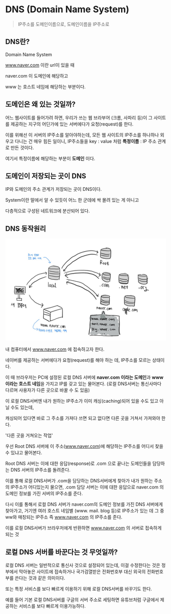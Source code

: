 # DNS (Domain Name System)

> IP주소를 도메인이름으로, 도메인이름을 IP주소로



## DNS란?

Domain Name System

www.naver.com 이란 url이 있을 때

naver.com 이 도메인에 해당하고

www 는 호스트 네임에 해당하는 부분이다.



## 도메인은 왜 있는 것일까?

어느 웹사이트를 들어가려 하면, 우리가 쓰는 웹 브라부어 (크롬, 사파리 등)이 그 사이트를 제공하는 지구의 어딘가에 있는 서버에다가 요청(request)를 한다.

이를 위해선 이 서버의 IP주소를 알아야하는데, 모든 웹 사이트의 IP주소를 하나하나 외우고 다니는 건 매우 힘든 일이니, IP주소들을 key : value 처럼 **특정이름** : IP 주소 관계로 만든 것이다.

여기서 특정이름에 해당하는 부분이 **도메인** 이다.



## 도메인이 저장되는 곳이 DNS

IP와 도메인의 주소 관계가 저장되는 곳이 DNS이다.

System이란 말에서 알 수 있듯이 어느 한 군데에 싹 몰려 있는 게 아니고

다층적으로 구성된 네트워크에 분산되어 있다.



## DNS 동작원리

![img](md-images/img-16429204612551.png)



내 컴퓨터에서 www.naver.com 에 접속하고자 한다.

네이버를 제공하는 서버에다가 요청(request)를 해야 하는 데, IP주소를 모르는 상태이다.

이 때 브라우저는 PC에 설정된 로컬 DNS 서버에 **naver.com 이라는 도메인**과  **www 이라는 호스트 네임**을 가지고 IP를 갖고 있는 물어본다. (로컬 DNS서버는 통신사마다 다르며 사용자가 다른 곳으로 바꿀 수 도 있음)

이 로컬 DNS서버엔 내가 원하는 IP주소가 이미 캐싱(caching)되어 있을 수도 있고 아닐 수도 있는데,

캐싱되어 있다면 바로 그 주소를 가져다 쓰면 되고 없다면 다른 곳을 거쳐서 가져와야 한다.



'다른 곳을 거쳐오는 작업'

우선 Root DNS 서버에 이 주소(www.naver.com)에 해당하는 IP주소를 어디서 찾을 수 있냐고 물어본다.

Root DNS 서버는 이에 대한 응답(response)로 .com 으로 끝나는 도메인들을 담당하는 DNS 서버의 IP주소를 돌려준다.

이를 통해 로컬 DNS서버가 .com을 담당하는 DNS서버에게 찾아가 내가 원하는 주소의 IP주소가 어디있는지 물으면, .com 담당 서버는 이에 대한 응답으로 naver.com 의 도메인 정보를 가진 서버의 IP주소를 준다.

다시 이를 통해서 로컬 DNS 서버가 naver.com의 도메인 정보를 가진 DNS 서버에게 찾아가고, 거기엔 여러 호스트 네임별 (www. mail. blog 등)로 IP주소가 있는 데 그 중 ww와 매칭되는 IP주소 즉 www.naver.com 의 IP주소를 준다.

이를 로컬 DNS서버가 브라우저에게 반환하면 www.naver.com 의 서버로 접속하게 되는 것



## 로컬 DNS 서버를 바꾼다는 것 무엇일까?

로컬 DNS 서버는 일반적으로 통신사 것으로 설정되어 있는데, 이걸 수정한다는 것은 정부에서 막아놓은 사이트에 접속하거나 국가검열받은 전화번호부 대신 외국의 전화번호부를 쓴다는 것과 같은 의미이다.

또는 특정 서비스를 보다 빠르게 이용하기 위해 로컬 DNS서버를 바꾸기도 한다.

예를 들어 기본 로컬 DNS서버를 구글의 서버 주소로 세팅하면 유튜브처럼 구글에서 제공하는 서비스를 보다 빠르게 이용가능하다.